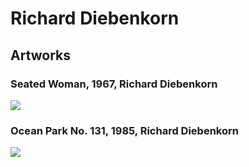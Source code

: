 # Richard Diebenkorn

## Artworks

### Seated Woman, 1967, Richard Diebenkorn
<img src="https://64.media.tumblr.com/ab4a6bdd054a0bdab15ac6b63f2f2aa8/86757f6d791abd32-6b/s540x810/7c154a9fa49ad25187f3fe6cc5f011147e18712d.jpg">

### Ocean Park No. 131, 1985, Richard Diebenkorn
<img src="https://64.media.tumblr.com/2f0511a2d02af9ffa054db5427a3b728/d63a4279113e31b5-fb/s1280x1920/d569df98eb98b9938267501a0cdca8f299e3c217.jpg">
  
